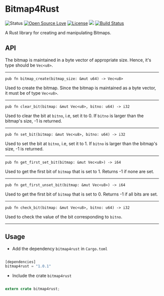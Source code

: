 # Bitmap4Rust

![Status](https://img.shields.io/badge/status-active-brightgreen.svg?style=flat)
[![Open Source Love](https://badges.frapsoft.com/os/v1/open-source.svg?v=103)]()
[![License](https://img.shields.io/badge/license-mit-brightgreen.svg?style=flat)](https://github.com/aditisrinivas97/Bitmap4Rust/blob/master/LICENSE)
[![](http://meritbadge.herokuapp.com/bitmap4rust)](https://crates.io/crates/bitmap4rust)
[![Build Status](https://travis-ci.org/aditisrinivas97/Bitmap4Rust.svg?branch=master)](https://travis-ci.org/aditisrinivas97/Bitmap4Rust)

A Rust library for creating and manipulating Bitmaps.

## API


The bitmap is maintained in a byte vector of appropriate size. Hence, it's type should be `Vec<u8>`.

___

    pub fn bitmap_create(bitmap_size: &mut u64) -> Vec<u8>

Used to create the bitmap. Since the bitmap is maintained as a byte vector, it must be of type `Vec<u8>`.


---

    pub fn clear_bit(bitmap: &mut Vec<u8>, bitno: u64) -> i32

Used to clear the bit at `bitno`, i.e, set it to 0. If `bitno` is larger than the bitmap's size, -1 is returned.

---

    pub fn set_bit(bitmap: &mut Vec<u8>, bitno: u64) -> i32

Used to set the bit at `bitno`, i.e, set it to 1. If `bitno` is larger than the bitmap's size, -1 is returned.

---

    pub fn get_first_set_bit(bitmap: &mut Vec<u8>) -> i64

Used to get the first bit of `bitmap` that is set to 1. Returns -1 if none are set.

---

    pub fn get_first_unset_bit(bitmap: &mut Vec<u8>) -> i64 

Used to get the first bit of `bitmap` that is set to 0. Returns -1 if all bits are set.

---

    pub fn check_bit(bitmap: &mut Vec<u8>, bitno: u64) -> i32

Used to check the value of the bit corresponding to `bitno`.

---

## Usage

* Add the dependency `bitmap4rust` in `Cargo.toml`

```rust

[dependencies]
bitmap4rust = "1.0.1"

```

* Include the crate `bitmap4rust`

```rust

extern crate bitmap4rust;

```